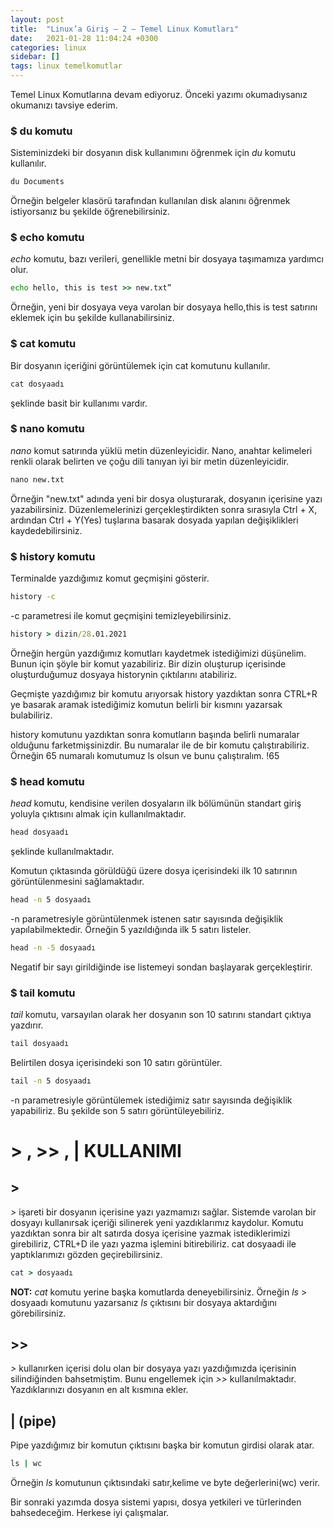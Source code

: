 ```yaml
---
layout: post
title:  "Linux’a Giriş — 2 — Temel Linux Komutları"
date:   2021-01-28 11:04:24 +0300
categories: linux
sidebar: []
tags: linux temelkomutlar
---
```


Temel Linux Komutlarına devam ediyoruz. Önceki yazımı okumadıysanız okumanızı tavsiye ederim.

<!--more-->

### $ du komutu

Sisteminizdeki bir dosyanın disk kullanımını öğrenmek için *du* komutu kullanılır. 

```bat
du Documents
```

Örneğin belgeler klasörü tarafından kullanılan disk alanını öğrenmek istiyorsanız bu şekilde öğrenebilirsiniz.

### $ echo komutu 

*echo* komutu, bazı verileri, genellikle metni bir dosyaya taşımamıza yardımcı olur.

```bat
echo hello, this is test >> new.txt”
```

Örneğin, yeni bir dosyaya veya varolan bir dosyaya hello,this is test satırını eklemek için bu şekilde kullanabilirsiniz.


### $ cat komutu

Bir dosyanın içeriğini görüntülemek için cat komutunu kullanılır.

```bat
cat dosyaadı
```

şeklinde basit bir kullanımı vardır.

### $ nano komutu 

*nano* komut satırında yüklü metin düzenleyicidir. Nano, anahtar kelimeleri renkli olarak belirten ve çoğu dili tanıyan iyi bir metin düzenleyicidir.

```bat
nano new.txt
```

Örneğin "new.txt" adında yeni bir dosya oluşturarak, dosyanın içerisine yazı yazabilirsiniz. Düzenlemelerinizi gerçekleştirdikten sonra sırasıyla Ctrl + X, ardından Ctrl + Y(Yes) tuşlarına basarak dosyada yapılan değişiklikleri kaydedebilirsiniz.

### $ history komutu 

Terminalde yazdığımız komut geçmişini gösterir.

```bat
history -c
```

-c parametresi ile komut geçmişini temizleyebilirsiniz.

```bat
history > dizin/28.01.2021
```

Örneğin hergün yazdığımız komutları kaydetmek istediğimizi düşünelim. Bunun için şöyle bir komut yazabiliriz. Bir dizin oluşturup içerisinde oluşturduğumuz dosyaya historynin çıktılarını atabiliriz. 

 Geçmişte yazdığımız bir komutu arıyorsak history yazdıktan sonra CTRL+R ye basarak aramak istediğimiz komutun belirli bir kısmını yazarsak bulabiliriz.

 history komutunu yazdıktan sonra komutların başında belirli numaralar olduğunu farketmişsinizdir. Bu numaralar ile de bir komutu çalıştırabiliriz. Örneğin 65 numaralı komutumuz ls olsun ve bunu çalıştıralım. !65

### $ head komutu 

*head* komutu, kendisine verilen dosyaların ilk bölümünün standart giriş yoluyla çıktısını almak için kullanılmaktadır.

```bat
head dosyaadı
```

şeklinde kullanılmaktadır. 

Komutun çıktasında görüldüğü üzere dosya içerisindeki ilk 10 satırının görüntülenmesini sağlamaktadır. 

```bat
head -n 5 dosyaadı
```

-n parametresiyle görüntülenmek istenen satır sayısında değişiklik yapılabilmektedir. Örneğin 5 yazıldığında ilk 5 satırı listeler.

```bat
head -n -5 dosyaadı
```

Negatif bir sayı girildiğinde ise listemeyi sondan başlayarak gerçekleştirir.

### $ tail komutu 

*tail* komutu, varsayılan olarak her dosyanın son 10 satırını standart çıktıya yazdırır.

```bat
tail dosyaadı
```

Belirtilen dosya içerisindeki son 10 satırı görüntüler.

```bat
tail -n 5 dosyaadı
```

-n parametresiyle görüntülemek istediğimiz satır sayısında değişiklik yapabiliriz. Bu şekilde son 5 satırı görüntüleyebiliriz.

# > , >> , | KULLANIMI

## > 

*>* işareti bir dosyanın içerisine yazı yazmamızı sağlar. Sistemde varolan bir dosyayı kullanırsak içeriği silinerek yeni yazdıklarımız kaydolur. Komutu yazdıktan sonra bir alt satırda dosya içerisine yazmak istediklerimizi girebiliriz, CTRL+D ile yazı yazma işlemini bitirebiliriz. cat dosyaadi ile yaptıklarımızı gözden geçirebilirsiniz.

```bat
cat > dosyaadı
```

**NOT:** *cat* komutu yerine başka komutlarda deneyebilirsiniz. Örneğin *ls* > dosyaadı komutunu yazarsanız *ls* çıktısını bir dosyaya aktardığını görebilirsiniz.

## >> 

*>* kullanırken içerisi dolu olan bir dosyaya yazı yazdığımızda içerisinin silindiğinden bahsetmiştim. Bunu engellemek için *>>* kullanılmaktadır. Yazdıklarınızı dosyanın en alt kısmına ekler.

## | (pipe)

Pipe yazdığımız bir komutun çıktısını başka bir komutun girdisi olarak atar.

```bat
ls | wc
```

Örneğin *ls* komutunun çıktısındaki satır,kelime ve byte değerlerini(wc) verir.

Bir sonraki yazımda dosya sistemi yapısı, dosya yetkileri ve türlerinden bahsedeceğim. Herkese iyi çalışmalar.